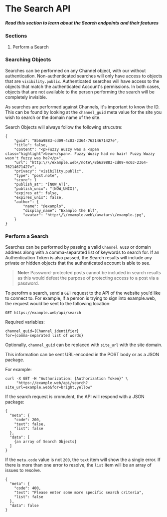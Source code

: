 # The Search API

##### Read this section to learn about the Search endpoints and their features

### Sections

1. Perform a Search

### Searching Objects

Searches can be performed on any Channel object, with our without authentication. Non-authenticated searches will only have access to objects that are `visibility.public`. Authenticated searches will have access to the objects that match the authenticated Account's permissions. In both cases, objects that are not available to the person performing the search will be completely invisible.

As searches are performed against Channels, it's important to know the ID. This can be found by looking at the `channel_guid` meta value for the site you wish to search or the domain name of the site.

Search Objects will always follow the following strucutre:

```
{
    "guid": "8b6a9883-cd09-4c03-2364-76214671427e",
    "title": false,
    "content": "<p>Fuzzy Wuzzy was a <span class="highlight">bear</span>. Fuzzy Wuzzy had no hair! Fuzzy Wuzzy wasn't fuzzy was he?</p>",
    "url": "http:\/\/example.web\/note\/8b6a9883-cd09-4c03-2364-76214671427e",
    "privacy": "visibility.public",
    "type": "post.note",
    "score": 1
    "publish_at": "[NOW_AT]",
    "publish_unix": "[NOW_UNIX]",
    "expires_at": false,
    "expires_unix": false,
    "author": {
        "name": "@examplo",
        "display_name": "Examplo the Elf",
        "avatar": "http:\/\/example.web\/avatars\/examplo.jpg",
    }
}
```

### Perform a Search

Searches can be performed by passing a valid `Channel GUID` or domain address along with a comma-separated list of keywords to search for. If an Authentication Token is also passed, the Search results will include any private or hidden objects that the authenticated account is able to see.

> **Note:** Password-protected posts cannot be included in search results as this would defeat the purpose of protecting access to a post via a password.

To perofrm a search, send a `GET` request to the API of the website you'd like to connect to. For example, if a person is trying to sign into example.web, the request would be sent to the following location:

```
GET https://example.web/api/search
```

Required variables:

```
channel_guid={Channel identifier}
for={comma-separated list of words}
```

Optionally, `channel_guid` can be replaced with `site_url` with the site domain.

This information can be sent URL-encoded in the POST body or as a JSON package.

For example:

```
curl -X GET -H "Authorization: {Authorization Token}" \
     "https://example.web/api/search?site_url=example.web&for=bright,yellow"
```

If the search request is cromulent, the API will respond with a JSON package:

```
{
  "meta": {
    "code": 200,
    "text": false,
    "list": false
  },
  "data": [
    {an array of Search Objects}
  ]
}
```

If the `meta.code` value is not `200`, the `text` item will show the a single error. If there is more than one error to resolve, the `list` item will be an array of issues to resolve.

```
{
  "meta": {
    "code": 400,
    "text": "Please enter some more specific search criteria",
    "list": false
  },
  "data": false
}
```